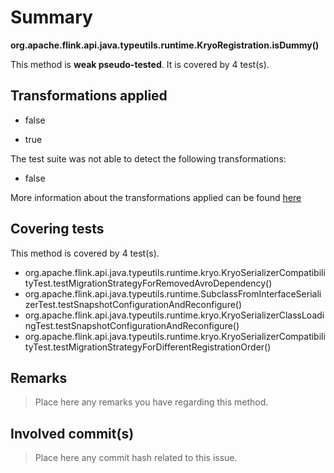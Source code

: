 # Summary
**org.apache.flink.api.java.typeutils.runtime.KryoRegistration.isDummy()**

This method is **weak pseudo-tested**.
It is covered by 4 test(s). 


## Transformations applied

- false

- true


The test suite was not able to detect the following transformations:
 * false 


More information about the transformations applied can be found [here](https://github.com/STAMP-project/pitest-descartes)

## Covering tests
This method is covered by 4 test(s).
* org.apache.flink.api.java.typeutils.runtime.kryo.KryoSerializerCompatibilityTest.testMigrationStrategyForRemovedAvroDependency()
* org.apache.flink.api.java.typeutils.runtime.SubclassFromInterfaceSerializerTest.testSnapshotConfigurationAndReconfigure()
* org.apache.flink.api.java.typeutils.runtime.kryo.KryoSerializerClassLoadingTest.testSnapshotConfigurationAndReconfigure()
* org.apache.flink.api.java.typeutils.runtime.kryo.KryoSerializerCompatibilityTest.testMigrationStrategyForDifferentRegistrationOrder()


## Remarks
> Place here any remarks you have regarding this method.

## Involved commit(s)

> Place here any commit hash related to this issue.
